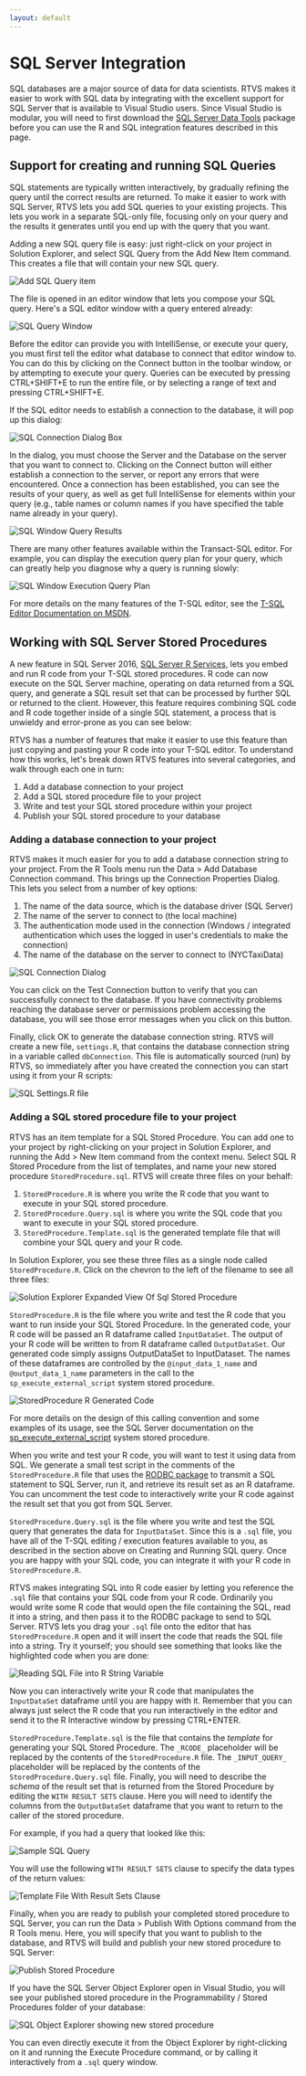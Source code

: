 ```yaml
---
layout: default
---
```


# SQL Server Integration

SQL databases are a major source of data for data scientists. RTVS makes it
easier to work with SQL data by integrating with the excellent support for SQL
Server that is available to Visual Studio users. Since Visual Studio is modular,
you will need to first download the [SQL Server Data
Tools](https://msdn.microsoft.com/en-us/library/mt204009.aspx) package before
you can use the R and SQL integration features described in this page.

## Support for creating and running SQL Queries

SQL statements are typically written interactively, by gradually refining the
query until the correct results are returned. To make it easier to work with SQL
Server, RTVS lets you add SQL queries to your existing projects. This lets you
work in a separate SQL-only file, focusing only on your query and the results it
generates until you end up with the query that you want.

Adding a new SQL query file is easy: just right-click on your project in
Solution Explorer, and select SQL Query from the Add New Item command. This
creates a file that will contain your new SQL query.

![Add SQL Query item](./media/sql-add-item.png)

The file is opened in an editor window that lets you compose your SQL query.
Here's a SQL editor window with a query entered already:

![SQL Query Window](./media/sql-query-window.png)

Before the editor can provide you with IntelliSense, or execute your query, you
must first tell the editor what database to connect that editor window to. You
can do this by clicking on the Connect button in the toolbar window, or by
attempting to execute your query. Queries can be executed by pressing
CTRL+SHIFT+E to run the entire file, or by selecting a range of text and
pressing CTRL+SHIFT+E.

If the SQL editor needs to establish a connection to the database, it will pop
up this dialog:

![SQL Connection Dialog Box](./media/sql-connection-dialog.png)

In the dialog, you must choose the Server and the Database on the server that
you want to connect to. Clicking on the Connect button will either establish a
connection to the server, or report any errors that were encountered. Once a
connection has been established, you can see the results of your query, as well
as get full IntelliSense for elements within your query (e.g., table names or
column names if you have specified the table name already in your query).

![SQL Window Query Results](./media/sql-query-results.png)

There are many other features available within the Transact-SQL editor. For
example, you can display the execution query plan for your query, which can
greatly help you diagnose why a query is running slowly:

![SQL Window Execution Query Plan](./media/sql-query-plan.png)

For more details on the many features of the T-SQL editor, see the
[T-SQL Editor Documentation on
MSDN](https://msdn.microsoft.com/en-us/library/hh272706(v=vs.103).aspx).

## Working with SQL Server Stored Procedures

A new feature in SQL Server 2016, [SQL Server R
Services](https://msdn.microsoft.com/en-us/library/mt604845.aspx), lets you
embed and run R code from your T-SQL stored procedures. R code can now
execute on the SQL Server machine, operating on data returned from a SQL query,
and generate a SQL result set that can be processed by further SQL or returned
to the client. However, this feature requires combining SQL code and R code
together inside of a single SQL statement, a process that is unwieldy and
error-prone as you can see below:



RTVS has a number of features that make it easier to use this feature than just
copying and pasting your R code into your T-SQL editor. To understand how
this works, let's break down RTVS features into several categories, and walk
through each one in turn:

1. Add a database connection to your project
1. Add a SQL stored procedure file to your project
1. Write and test your SQL stored procedure within your project
1. Publish your SQL stored procedure to your database

### Adding a database connection to your project

RTVS makes it much easier for you to add a database connection string to your
project. From the R Tools menu run the Data > Add Database Connection command.
This brings up the Connection Properties Dialog. This lets you select from a
number of key options:

1. The name of the data source, which is the database driver (SQL Server)
1. The name of the server to connect to (the local machine)
1. The authentication mode used in the connection (Windows / integrated
   authentication which uses the logged in user's credentials to make the
   connection)
1. The name of the database on the server to connect to (NYCTaxiData)

![SQL Connection Dialog](./media/sql-connection-string-dialog.png)

You can click on the Test Connection button to verify that you can successfully
connect to the database. If you have connectivity problems reaching the database
server or permissions problem accessing the database, you will see those error
messages when you click on this button.

Finally, click OK to generate the database connection string. RTVS will create a
new file, `settings.R`, that contains the database connection string in a variable
called `dbConnection`. This file is automatically sourced (run) by RTVS, so
immediately after you have created the connection you can start using it from
your R scripts:

![SQL Settings.R file](./media/sql-settings-dot-r.png)

### Adding a SQL stored procedure file to your project

RTVS has an item template for a SQL Stored Procedure. You can add one to your
project by right-clicking on your project in Solution Explorer, and running the
Add > New Item command from the context menu. Select SQL R Stored Procedure from
the list of templates, and name your new stored procedure `StoredProcedure.sql`.
RTVS will create three files on your behalf:

1. `StoredProcedure.R` is where you write the R code that you want to execute in
   your SQL stored procedure.
1. `StoredProcedure.Query.sql` is where you write the SQL code that you want to
   execute in your SQL stored procedure.
1. `StoredProcedure.Template.sql` is the generated template file that will
   combine your SQL query and your R code.

In Solution Explorer, you see these three files as a single node called
`StoredProcedure.R`. Click on the chevron to the left of the filename to see all
three files:

![Solution Explorer Expanded View Of Sql Stored Procedure](./media/sql-solution-explorer-expanded.png)

`StoredProcedure.R` is the file where you write and test the R code that you
want to run inside your SQL Stored Procedure. In the generated code, your R code
will be passed an R dataframe called `InputDataSet`. The output of your R code
will be written to from R dataframe called `OutputDataSet`. Our generated code
simply assigns OutputDataSet to InputDataset. The names of these dataframes are
controlled by the `@input_data_1_name` and `@output_data_1_name` parameters in
the call to the `sp_execute_external_script` system stored procedure.

![StoredProcedure R Generated Code](./media/sql-stored-procedure-r-generated-code.png)

For more details on the design of this calling convention and some examples of
its usage, see the SQL Server documentation on the
[sp_execute_external_script](https://msdn.microsoft.com/en-us/library/mt604368.aspx)
system stored procedure.

When you write and test your R code, you will want to test it using data from
SQL. We generate a small test script in the comments of the `StoredProcedure.R`
file that uses the [RODBC
package](https://cran.r-project.org/web/packages/RODBC/index.html) to transmit a
SQL statement to SQL Server, run it, and retrieve its result set as an R
dataframe. You can uncomment the test code to interactively write your R code
against the result set that you got from SQL Server.

`StoredProcedure.Query.sql` is the file where you write and test the SQL query
that generates the data for `InputDataSet`. Since this is a `.sql` file, you
have all of the T-SQL editing / execution features available to you, as
described in the section above on Creating and Running SQL query. Once you are
happy with your SQL code, you can integrate it with your R code in
`StoredProcedure.R`. 

RTVS makes integrating SQL into R code easier by letting you reference the
`.sql` file that contains your SQL code from your R code. Ordinarily you would
write some R code that would open the file containing the SQL, read it into a
string, and then pass it to the RODBC package to send to SQL Server. RTVS lets
you drag your `.sql` file onto the editor that has `StoredProcedure.R` open and
it will insert the code that reads the SQL file into a string. Try it yourself;
you should see something that looks like the highlighted code when you are done:

![Reading SQL File into R String Variable](./media/sql-reference-sql-file-from-r.png)

Now you can interactively write your R code that manipulates the `InputDataSet`
dataframe until you are happy with it. Remember that you can always just select
the R code that you run interactively in the editor and send it to the R
Interactive window by pressing CTRL+ENTER.

`StoredProcedure.Template.sql` is the file that contains the _template_ for
generating your SQL Stored Procedure. The `_RCODE_` placeholder will be replaced
by the contents of the `StoredProcedure.R` file. The `_INPUT_QUERY_` placeholder
will be replaced by the contents of the `StoredProcedure.Query.sql` file.
Finally, you will need to describe the _schema_ of the result set that is
returned from the Stored Procedure by editing the `WITH RESULT SETS` clause.
Here you will need to identify the columns from the `OutputDataSet` dataframe
that you want to return to the caller of the stored procedure. 

For example, if you had a query that looked like this:

![Sample SQL Query](./media/sql-sample-sql-query.png)

You will use the following `WITH RESULT SETS` clause to specify the data types
of the return values:

![Template File With Result Sets Clause](./media/sql-template-with-result-sets.png)

Finally, when you are ready to publish your completed stored procedure to SQL
Server, you can run the Data > Publish With Options command from the R Tools
menu. Here, you will specify that you want to publish to the database, and RTVS
will build and publish your new stored procedure to SQL Server:

![Publish Stored Procedure](./media/sql-publish-with-options.png)

If you have the SQL Server Object Explorer open in Visual Studio, you will see
your published stored procedure in the Programmability / Stored Procedures
folder of your database:

![SQL Object Explorer showing new stored procedure](./media/sql-object-explorer.png)

You can even directly execute it from the Object Explorer by right-clicking on
it and running the Execute Procedure command, or by calling it interactively
from a `.sql` query window.

